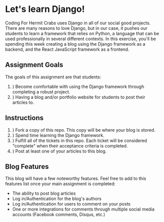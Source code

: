 # Let's learn Django!
Coding For Hermit Crabs uses Django in all of our social good projects. There are many reasons to love Django, but in our case, it pushes our students to learn a framework that relies on Python, a language that can be used professionally in several different contexts. In this exercise, you'll be spending this week creating a blog using the Django framework as a backend, and the React JavaScript framework as a frontend.

## Assignment Goals
The goals of this assignment are that students:

 1. ) Become comfortable with using the Django framework through completing a robust project.
 2. ) Having a blog and/or portfolio website for students to post their articles to.
 
## Instructions
 1. )  Fork a copy of this repo. This copy will be where your blog is stored.
 2. ) Spend time learning the Django framework.
 3. ) Fulfill all of the tickets in this repo. Each ticket will be considered "complete" when their acceptance criteria is completed.
 4. ) Post at least one of your articles to this blog.

## Blog Features
This blog will have a few noteworthy features. Feel free to add to this features list once your main assignment is completed:

 - The ability to post blog articles
 - Log in/Authentication for the blog's authors
 - Log in/Authentication for users to comment on your posts
 - One or more integrations for comments through multiple social media accounts (Facebook comments, Disqus, etc.)

